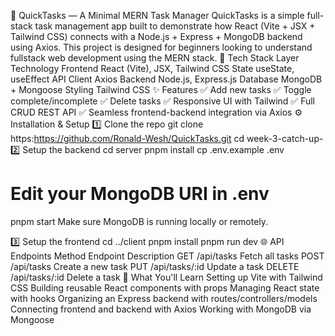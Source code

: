 📝 QuickTasks — A Minimal MERN Task Manager
QuickTasks is a simple full-stack task management app built to demonstrate how React (Vite + JSX + Tailwind CSS) connects with a Node.js + Express + MongoDB backend using Axios. This project is designed for beginners looking to understand fullstack web development using the MERN stack.
🚀 Tech Stack
Layer	Technology
Frontend	React (Vite), JSX, Tailwind CSS
State	useState, useEffect
API Client	Axios
Backend	Node.js, Express.js
Database	MongoDB + Mongoose
Styling	Tailwind CSS
✨ Features
✅ Add new tasks
✅ Toggle complete/incomplete
✅ Delete tasks
✅ Responsive UI with Tailwind
✅ Full CRUD REST API
✅ Seamless frontend-backend integration via Axios
⚙️ Installation & Setup
1️⃣ Clone the repo
git clone https:https://github.com/Ronald-Wesh/QuickTasks.git
cd week-3-catch-up-
2️⃣ Setup the backend
cd server
pnpm install
cp .env.example .env
# Edit your MongoDB URI in .env

pnpm start
Make sure MongoDB is running locally or remotely.

3️⃣ Setup the frontend
cd ../client
pnpm install
pnpm run dev
🌐 API Endpoints
Method	Endpoint	Description
GET	/api/tasks	Fetch all tasks
POST	/api/tasks	Create a new task
PUT	/api/tasks/:id	Update a task
DELETE	/api/tasks/:id	Delete a task
🧠 What You'll Learn
Setting up Vite with Tailwind CSS
Building reusable React components with props
Managing React state with hooks
Organizing an Express backend with routes/controllers/models
Connecting frontend and backend with Axios
Working with MongoDB via Mongoose
